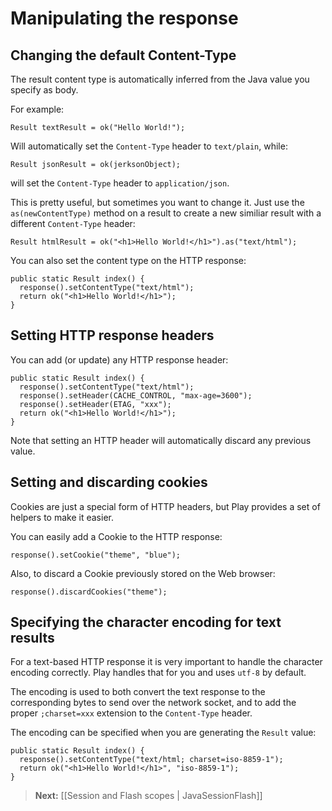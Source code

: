# Manipulating the response

## Changing the default Content-Type

The result content type is automatically inferred from the Java value you specify as body.

For example:

```
Result textResult = ok("Hello World!");
```

Will automatically set the `Content-Type` header to `text/plain`, while:

```
Result jsonResult = ok(jerksonObject);
```

will set the `Content-Type` header to `application/json`.

This is pretty useful, but sometimes you want to change it. Just use the `as(newContentType)` method on a result to create a new similiar result with a different `Content-Type` header:

```
Result htmlResult = ok("<h1>Hello World!</h1>").as("text/html");
```

You can also set the content type on the HTTP response:

```
public static Result index() {
  response().setContentType("text/html");
  return ok("<h1>Hello World!</h1>");
}
```

## Setting HTTP response headers

You can add (or update) any HTTP response header:

```
public static Result index() {
  response().setContentType("text/html");
  response().setHeader(CACHE_CONTROL, "max-age=3600");
  response().setHeader(ETAG, "xxx");
  return ok("<h1>Hello World!</h1>");
}
```

Note that setting an HTTP header will automatically discard any previous value.

## Setting and discarding cookies

Cookies are just a special form of HTTP headers, but Play provides a set of helpers to make it easier.

You can easily add a Cookie to the HTTP response:

```
response().setCookie("theme", "blue");
```

Also, to discard a Cookie previously stored on the Web browser:

```
response().discardCookies("theme");
```

## Specifying the character encoding for text results

For a text-based HTTP response it is very important to handle the character encoding correctly. Play handles that for you and uses `utf-8` by default.

The encoding is used to both convert the text response to the corresponding bytes to send over the network socket, and to add the proper `;charset=xxx` extension to the `Content-Type` header.

The encoding can be specified when you are generating the `Result` value:

```
public static Result index() {
  response().setContentType("text/html; charset=iso-8859-1");
  return ok("<h1>Hello World!</h1>", "iso-8859-1");
}
```

> **Next:** [[Session and Flash scopes | JavaSessionFlash]]